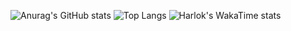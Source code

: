 ![Anurag's GitHub stats](https://github-readme-stats.vercel.app/api?username=UMMAN2005&show_icons=true&theme=tokyonight)
![Top Langs](https://github-readme-stats.vercel.app/api/top-langs/?username=UMMAN2005&layout=compact&theme=tokyonight)
![Harlok's WakaTime stats](https://github-readme-stats.vercel.app/api/wakatime?username=UMMAN2005&layout=compact&theme=tokyonight)

